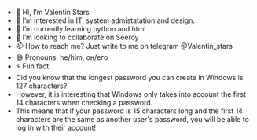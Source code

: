 - 👋 Hi, I’m Valentin Stars
- 👀 I’m interested in IT, system admistatation and design.
- 🌱 I’m currently learning python and html
- 💞️ I’m looking to collaborate on Seeroy
- 📫 How to reach me? Just write to me on telegram @Valentin_stars
- 😄 Pronouns: he/him, он/его
- ⚡ Fun fact:
- Did you know that the longest password you can create in Windows is 127 characters?
- However, it is interesting that Windows only takes into account the first 14 characters when checking a password.
- This means that if your password is 15 characters long and the first 14 characters are the same as another user's password, you will be able to log in with their account!

<!---
ValentinStars/ValentinStars is a ✨ special ✨ repository because its `README.md` (this file) appears on your GitHub profile.
You can click the Preview link to take a look at your changes.
--->
